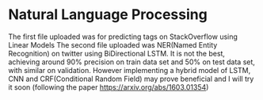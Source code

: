# Natural Language Processing

The first file uploaded was for predicting tags on StackOverflow using Linear Models
The second file uploaded was NER(Named Entity Recognition) on twitter using BiDirectional LSTM. It is not the best, achieving around 90% precision on train data set and 50% on test data set, with similar on validation. However implementing a hybrid model of LSTM, CNN and CRF(Conditional Random Field) may prove beneficial and I will try it soon (following the paper https://arxiv.org/abs/1603.01354)
